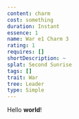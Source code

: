 ```yaml
---
content: charm
cost: something
duration: Instant
essence: 1
name: War e1 Charm 3
rating: 1
requires: []
shortDescription: ~
splat: Second Sunrise
tags: []
trait: War
tree: Leader
type: Simple
---
```


Hello **world**!
